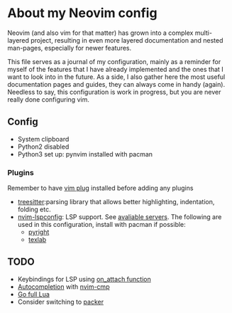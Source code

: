 # About my Neovim config

Neovim (and also vim for that matter) has grown into a complex
multi-layered project, resulting in even more layered
documentation and nested man-pages, especially for newer features.

This file serves as a journal of my configuration, mainly
as a reminder for myself of the features that I have already
implemented and the ones that I want to look into in the future.
As a side, I also gather here the most useful documentation
pages and guides, they can always come in handy (again).
Needless to say, this configuration is work in progress,
but you are never really done configuring vim.

## Config
- System clipboard
- Python2 disabled
- Python3 set up: pynvim installed with pacman

### Plugins
Remember to have [vim plug](https://github.com/junegunn/vim-plug) installed
before adding any plugins
- [treesitter](https://github.com/nvim-treesitter/nvim-treesitter):parsing library that allows better highlighting,
indentation, folding etc.
- [nvim-lspconfig](https://github.com/neovim/nvim-lspconfig): LSP support. See [avaliable servers](https://github.com/neovim/nvim-lspconfig/blob/master/doc/server_configurations.md).
The following are used in this configuration, install with pacman if possible:
    + [pyright](https://github.com/Microsoft/pyright)
    + [texlab](https://github.com/latex-lsp/texlab)

## TODO
- Keybindings for LSP using [on_attach function](https://github.com/neovim/nvim-lspconfig#Suggested-configuration)
- [Autocompletion](https://github.com/neovim/nvim-lspconfig/wiki/Autocompletion) with [nvim-cmp](https://github.com/hrsh7th/nvim-cmp/)
- [Go full Lua](https://github.com/nanotee/nvim-lua-guide)
- Consider switching to [packer](https://github.com/wbthomason/packer.nvim)
